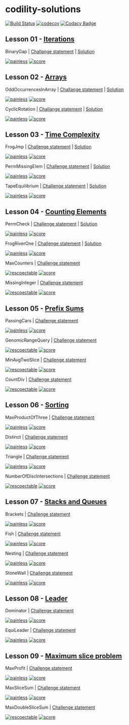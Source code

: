 # codility-solutions

[![Build Status](https://travis-ci.org/dev-11/codility-solutions.svg?branch=master)](https://travis-ci.org/dev-11/codility-solutions) [![codecov](https://codecov.io/gh/dev-11/codility-solutions/branch/master/graph/badge.svg)](https://codecov.io/gh/dev-11/codility-solutions) [![Codacy Badge](https://api.codacy.com/project/badge/Grade/8f50c983d55d42fda44c3832080e94fc)](https://www.codacy.com/manual/dev-11/codility-solutions?utm_source=github.com&amp;utm_medium=referral&amp;utm_content=dev-11/codility-solutions&amp;utm_campaign=Badge_Grade)

## Lesson 01 - [Iterations](https://codility.com/media/train/Iterations.pdf)

BinaryGap | [Challange statement](https://app.codility.com/programmers/lessons/1-iterations/binary_gap/) | [Solution](Solutions/Lesson_01/binary_gap.py)

[![painless](https://img.shields.io/badge/difficulty-painless-7FC1E3)](https://img.shields.io/badge/difficulty-painless-7FC1E3) [![score](https://img.shields.io/badge/score-100%25-brightgreen)](https://img.shields.io/badge/score-100%25-brightgreen) 

## Lesson 02 - [Arrays](https://codility.com/media/train/0-Arrays.pdf)

OddOccurrencesInArray | [Challange statement](https://app.codility.com/programmers/lessons/2-arrays/odd_occurrences_in_array/) | [Solution](Solutions/Lesson_02/odd_occurrences_in_array.py)

[![painless](https://img.shields.io/badge/difficulty-painless-7FC1E3)](https://img.shields.io/badge/difficulty-painless-7FC1E3) [![score](https://img.shields.io/badge/score-100%25-brightgreen)](https://img.shields.io/badge/score-100%25-brightgreen) 

CyclicRotation | [Challange statement](https://app.codility.com/programmers/lessons/2-arrays/cyclic_rotation/) | [Solution](Solutions/Lesson_02/cyclic_rotation.py)


[![painless](https://img.shields.io/badge/difficulty-painless-7FC1E3)](https://img.shields.io/badge/difficulty-painless-7FC1E3) [![score](https://img.shields.io/badge/score-100%25-brightgreen)](https://img.shields.io/badge/score-100%25-brightgreen) 

## Lesson 03 - [Time Complexity](https://codility.com/media/train/1-TimeComplexity.pdf)

FrogJmp | [Challenge statement](https://app.codility.com/programmers/lessons/3-time_complexity/frog_jmp/) | [Solution](Solutions/Lesson_03/frog_jmp.py)

[![painless](https://img.shields.io/badge/difficulty-painless-7FC1E3)](https://img.shields.io/badge/difficulty-painless-7FC1E3) [![score](https://img.shields.io/badge/score-100%25-brightgreen)](https://img.shields.io/badge/score-100%25-brightgreen) 

PermMissingElem | [Challenge statement](https://app.codility.com/programmers/lessons/3-time_complexity/perm_missing_elem/) | [Solution](Solutions/Lesson_03/perm_missing_elem.py)

[![painless](https://img.shields.io/badge/difficulty-painless-7FC1E3)](https://img.shields.io/badge/difficulty-painless-7FC1E3) [![score](https://img.shields.io/badge/score-100%25-brightgreen)](https://img.shields.io/badge/score-100%25-brightgreen) 

TapeEquilibrium  | [Challenge statement](https://app.codility.com/programmers/lessons/3-time_complexity/tape_equilibrium/) | [Solution](Solutions/Lesson_03/tape_equilibrium.py)

[![painless](https://img.shields.io/badge/difficulty-painless-7FC1E3)](https://img.shields.io/badge/difficulty-painless-7FC1E3) [![score](https://img.shields.io/badge/score-100%25-brightgreen)](https://img.shields.io/badge/score-100%25-brightgreen) 


## Lesson 04 - [Counting Elements](https://codility.com/media/train/2-CountingElements.pdf)

PermCheck | [Challenge statement](https://app.codility.com/programmers/lessons/4-counting_elements/perm_check/) | [Solution](Solutions/Lesson_04/perm_check.py)

[![painless](https://img.shields.io/badge/difficulty-painless-7FC1E3)](https://img.shields.io/badge/difficulty-painless-7FC1E3) [![score](https://img.shields.io/badge/score-100%25-brightgreen)](https://img.shields.io/badge/score-100%25-brightgreen) 

FrogRiverOne | [Challenge statement](https://app.codility.com/programmers/lessons/4-counting_elements/frog_river_one/) | [Solution](Solutions/Lesson_04/frog_river_one.py)

[![painless](https://img.shields.io/badge/difficulty-painless-7FC1E3)](https://img.shields.io/badge/difficulty-painless-7FC1E3) [![score](https://img.shields.io/badge/score-100%25-brightgreen)](https://img.shields.io/badge/score-100%25-brightgreen) 

MaxCounters | [Challenge statement](https://app.codility.com/programmers/lessons/4-counting_elements/max_counters/)

[![rescpectable](https://img.shields.io/badge/difficulty-rescpectable-5DC0C6)](https://img.shields.io/badge/difficulty-painless-7FC1E3) [![score](https://img.shields.io/badge/score-0%25-lightgrey)](https://img.shields.io/badge/score-0%25-lightgrey) 

MissingInteger | [Challenge statement](https://app.codility.com/programmers/lessons/4-counting_elements/missing_integer/)

[![rescpectable](https://img.shields.io/badge/difficulty-rescpectable-5DC0C6)](https://img.shields.io/badge/difficulty-painless-7FC1E3) [![score](https://img.shields.io/badge/score-0%25-lightgrey)](https://img.shields.io/badge/score-0%25-lightgrey) 

## Lesson 05 - [Prefix Sums](https://codility.com/media/train/3-PrefixSums.pdf)

PassingCars | [Challenge statement]()

[![painless](https://img.shields.io/badge/difficulty-painless-7FC1E3)](https://img.shields.io/badge/difficulty-painless-7FC1E3) [![score](https://img.shields.io/badge/score-100%25-brightgreen)](https://img.shields.io/badge/score-100%25-brightgreen) 

GenomicRangeQuery | [Challenge statement]()

[![rescpectable](https://img.shields.io/badge/difficulty-rescpectable-5DC0C6)](https://img.shields.io/badge/difficulty-painless-7FC1E3) [![score](https://img.shields.io/badge/score-0%25-lightgrey)](https://img.shields.io/badge/score-0%25-lightgrey) 

MinAvgTwoSlice | [Challenge statement]()

[![rescpectable](https://img.shields.io/badge/difficulty-rescpectable-5DC0C6)](https://img.shields.io/badge/difficulty-painless-7FC1E3) [![score](https://img.shields.io/badge/score-0%25-lightgrey)](https://img.shields.io/badge/score-0%25-lightgrey) 

CountDiv | [Challenge statement]()

[![rescpectable](https://img.shields.io/badge/difficulty-rescpectable-5DC0C6)](https://img.shields.io/badge/difficulty-painless-7FC1E3) [![score](https://img.shields.io/badge/score-0%25-lightgrey)](https://img.shields.io/badge/score-0%25-lightgrey) 

## Lesson 06 - [Sorting](https://codility.com/media/train/4-Sorting.pdf)


MaxProductOfThree | [Challenge statement]()

[![painless](https://img.shields.io/badge/difficulty-painless-7FC1E3)](https://img.shields.io/badge/difficulty-painless-7FC1E3) [![score](https://img.shields.io/badge/score-100%25-brightgreen)](https://img.shields.io/badge/score-100%25-brightgreen) 

Distinct | [Challenge statement]()

[![painless](https://img.shields.io/badge/difficulty-painless-7FC1E3)](https://img.shields.io/badge/difficulty-painless-7FC1E3) [![score](https://img.shields.io/badge/score-100%25-brightgreen)](https://img.shields.io/badge/score-100%25-brightgreen) 

Triangle | [Challenge statement]()

[![painless](https://img.shields.io/badge/difficulty-painless-7FC1E3)](https://img.shields.io/badge/difficulty-painless-7FC1E3) [![score](https://img.shields.io/badge/score-100%25-brightgreen)](https://img.shields.io/badge/score-100%25-brightgreen) 

NumberOfDiscIntersections | [Challenge statement]()

[![rescpectable](https://img.shields.io/badge/difficulty-rescpectable-5DC0C6)](https://img.shields.io/badge/difficulty-painless-7FC1E3) [![score](https://img.shields.io/badge/score-0%25-lightgrey)](https://img.shields.io/badge/score-0%25-lightgrey) 

## Lesson 07 - [Stacks and Queues](https://codility.com/media/train/5-Stacks.pdf)

Brackets | [Challenge statement]()

[![painless](https://img.shields.io/badge/difficulty-painless-7FC1E3)](https://img.shields.io/badge/difficulty-painless-7FC1E3) [![score](https://img.shields.io/badge/score-100%25-brightgreen)](https://img.shields.io/badge/score-100%25-brightgreen) 

Fish | [Challenge statement]()

[![painless](https://img.shields.io/badge/difficulty-painless-7FC1E3)](https://img.shields.io/badge/difficulty-painless-7FC1E3) [![score](https://img.shields.io/badge/score-100%25-brightgreen)](https://img.shields.io/badge/score-100%25-brightgreen) 

Nesting | [Challenge statement]()

[![painless](https://img.shields.io/badge/difficulty-painless-7FC1E3)](https://img.shields.io/badge/difficulty-painless-7FC1E3) [![score](https://img.shields.io/badge/score-100%25-brightgreen)](https://img.shields.io/badge/score-100%25-brightgreen) 

StoneWall | [Challenge statement]()

[![painless](https://img.shields.io/badge/difficulty-painless-7FC1E3)](https://img.shields.io/badge/difficulty-painless-7FC1E3) [![score](https://img.shields.io/badge/score-100%25-brightgreen)](https://img.shields.io/badge/score-100%25-brightgreen) 

## Lesson 08 - [Leader](https://codility.com/media/train/6-Leader.pdf)

Dominator | [Challenge statement]()

[![painless](https://img.shields.io/badge/difficulty-painless-7FC1E3)](https://img.shields.io/badge/difficulty-painless-7FC1E3) [![score](https://img.shields.io/badge/score-100%25-brightgreen)](https://img.shields.io/badge/score-100%25-brightgreen) 

EquiLeader | [Challenge statement]()

[![painless](https://img.shields.io/badge/difficulty-painless-7FC1E3)](https://img.shields.io/badge/difficulty-painless-7FC1E3) [![score](https://img.shields.io/badge/score-0%25-lightgrey)](https://img.shields.io/badge/score-0%25-lightgrey) 

## Lesson 09 - [Maximum slice problem](https://codility.com/media/train/7-MaxSlice.pdf)

MaxProfit | [Challenge statement]()

[![painless](https://img.shields.io/badge/difficulty-painless-7FC1E3)](https://img.shields.io/badge/difficulty-painless-7FC1E3) [![score](https://img.shields.io/badge/score-100%25-brightgreen)](https://img.shields.io/badge/score-100%25-brightgreen) 

MaxSliceSum | [Challenge statement]()

[![painless](https://img.shields.io/badge/difficulty-painless-7FC1E3)](https://img.shields.io/badge/difficulty-painless-7FC1E3) [![score](https://img.shields.io/badge/score-100%25-brightgreen)](https://img.shields.io/badge/score-100%25-brightgreen) 

MaxDoubleSliceSum | [Challenge statement]()

[![rescpectable](https://img.shields.io/badge/difficulty-rescpectable-5DC0C6)](https://img.shields.io/badge/difficulty-painless-7FC1E3) [![score](https://img.shields.io/badge/score-0%25-lightgrey)](https://img.shields.io/badge/score-0%25-lightgrey) 

